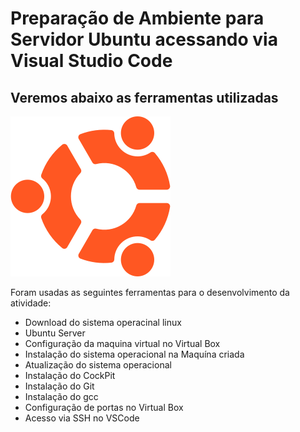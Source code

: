 # Preparação de Ambiente para Servidor Ubuntu acessando via Visual Studio Code

## Veremos abaixo as ferramentas utilizadas

!["logo ubuntu"](./logoubuntu.png)

Foram usadas as seguintes ferramentas para o desenvolvimento da atividade:

- Download do sistema operacinal linux
- Ubuntu Server
- Configuração da maquina virtual no Virtual Box
- Instalação do sistema operacional na Maquína criada
- Atualização do sistema operacional
- Instalação do CockPit
- Instalação do Git
- Instalação do gcc
- Configuração de portas no Virtual Box
- Acesso via SSH no VSCode